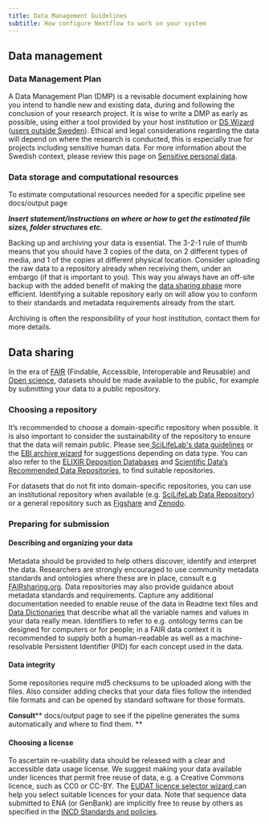 ```yaml
---
title: Data Management Guidelines
subtitle: How configure Nextflow to work on your system
---
```


## Data management

### Data Management Plan

A Data Management Plan (DMP) is a revisable document explaining how you intend to handle new and existing data, during and following the conclusion of your research project. It is wise to write a DMP as early as possible, using either a tool provided by your host institution or [DS Wizard](http://dsw.scilifelab.se/) ([users outside Sweden](https://ds-wizard.org/)). Ethical and legal considerations regarding the data will depend on where the research is conducted, this is especially true for projects including sensitive human data. For more  information about the Swedish context, please review this page on [Sensitive personal data](https://scilifelab-data-guidelines.readthedocs.io/en/latest/docs/general/sensitive_data.html).

### Data storage and computational resources

To estimate computational resources needed for a specific pipeline see docs/output page

**_Insert statement/instructions on where or how to get the estimated file sizes, folder structures etc._**

Backing up and archiving your data is essential. The 3-2-1 rule of thumb means that you should have 3 copies of the data, on 2 different types of media, and 1 of the copies at different physical location. Consider uploading the raw data to a repository already when receiving them, under an embargo (if that is important to you). This way you always have an off-site backup with the added benefit of making the [data sharing phase](#heading=h.ethzpzrufa9k) more efficient. Identifying a suitable repository early on will allow you to conform to their standards and metadata requirements already from the start.

Archiving is often the responsibility of your host institution, contact them for more details.

## Data sharing

In the era of [FAIR](https://www.force11.org/group/fairgroup/fairprinciples) (Findable, Accessible, Interoperable and Reusable) and [Open science](https://www.vr.se/english/mandates/open-science/open-access-to-research-data.html), datasets should be made available to the public, for example by submitting your data to a public repository.

### Choosing a repository

It’s recommended to choose a domain-specific repository when possible. It is also important to consider the sustainability of the repository to ensure that the data will remain public. Please see[ SciLifeLab's data guidelines](https://scilifelab-data-guidelines.readthedocs.io/en/latest/docs/index.html) or the [EBI archive wizard](https://www.ebi.ac.uk/submission/) for suggestions depending on data type. You can also refer to the [ELIXIR Deposition Databases](https://elixir-europe.org/services/tag/elixir-deposition-databases) and [Scientific Data’s Recommended Data Repositories](https://www.nature.com/sdata/policies/repositories), to find suitable repositories.

For datasets that do not fit into domain-specific repositories, you can use an institutional repository when available (e.g. [SciLifeLab Data Repository](https://scilifelab.figshare.com/)) or a general repository such as [Figshare](https://figshare.com/) and [Zenodo](https://zenodo.org/).

### Preparing for submission

#### **Describing and organizing your data**

Metadata should be provided to help others discover, identify and interpret the data. Researchers are strongly encouraged to use community metadata standards and ontologies where these are in place, consult e.g [FAIRsharing.org](https://fairsharing.org/databases/). Data repositories may also provide guidance about metadata standards and requirements. Capture any additional documentation needed to enable reuse of the data in Readme text files and [Data Dictionaries](https://help.osf.io/hc/en-us/articles/360019739054-How-to-Make-a-Data-Dictionary) that describe what all the variable names and values in your data really mean. Identifiers to refer to e.g. ontology terms can be designed for computers or for people; in a FAIR data context it is recommended to supply both a human-readable as well as a machine-resolvable Persistent Identifier (PID) for each concept used in the data.

#### **Data integrity**

Some repositories require md5 checksums to be uploaded along with the files. Also consider adding checks that your data files follow the intended file formats and can be opened by standard software for those formats.

**Consult**** docs/output page to see if the pipeline generates the sums automatically and where to find them. **

#### **Choosing a license**

To ascertain re-usability data should be released with a clear and accessible data usage license. We suggest making your data available under licences that permit free reuse of data, e.g. a Creative Commons licence, such as CC0 or CC-BY. The [EUDAT licence selector wizard ](https://ufal.github.io/public-license-selector/)can help you select suitable licences for your data. Note that sequence data submitted to ENA (or GenBank) are implicitly free to reuse by others as specified in the [INCD Standards and policies]( https://www.ebi.ac.uk/ena/standards-and-policies).
